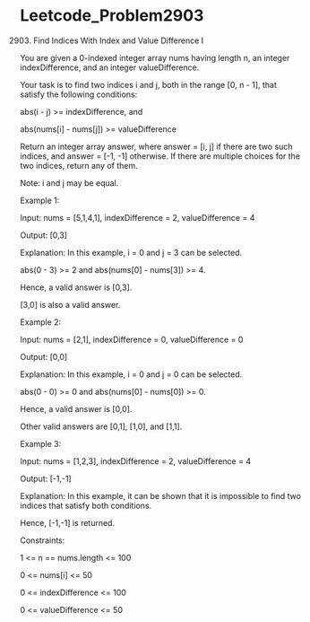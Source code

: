 # Leetcode_Problem2903





2903. Find Indices With Index and Value Difference I








You are given a 0-indexed integer array nums having length n, an integer indexDifference, and an integer valueDifference.









Your task is to find two indices i and j, both in the range [0, n - 1], that satisfy the following conditions:







abs(i - j) >= indexDifference, and












abs(nums[i] - nums[j]) >= valueDifference














Return an integer array answer, where answer = [i, j] if there are two such indices, and answer = [-1, -1] otherwise. If there are multiple choices for the two indices, return any of them.








Note: i and j may be equal.

 







Example 1:










Input: nums = [5,1,4,1], indexDifference = 2, valueDifference = 4












Output: [0,3]











Explanation: In this example, i = 0 and j = 3 can be selected.














abs(0 - 3) >= 2 and abs(nums[0] - nums[3]) >= 4.













Hence, a valid answer is [0,3].












[3,0] is also a valid answer.










Example 2:





Input: nums = [2,1], indexDifference = 0, valueDifference = 0


Output: [0,0]



Explanation: In this example, i = 0 and j = 0 can be selected.


abs(0 - 0) >= 0 and abs(nums[0] - nums[0]) >= 0.






Hence, a valid answer is [0,0].








Other valid answers are [0,1], [1,0], and [1,1].









Example 3:







Input: nums = [1,2,3], indexDifference = 2, valueDifference = 4






Output: [-1,-1]













Explanation: In this example, it can be shown that it is impossible to find two indices that satisfy both conditions.











Hence, [-1,-1] is returned.
 










Constraints:









1 <= n == nums.length <= 100














0 <= nums[i] <= 50













0 <= indexDifference <= 100



















0 <= valueDifference <= 50
